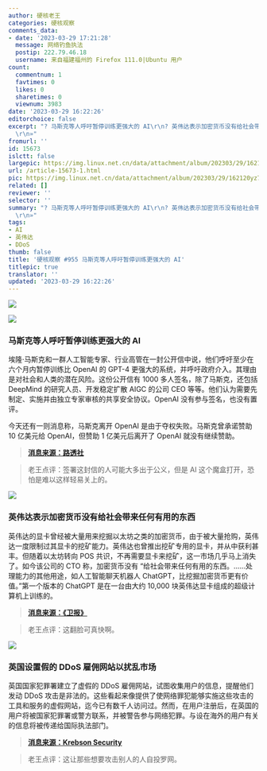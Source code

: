 ```yaml
---
author: 硬核老王
categories: 硬核观察
comments_data:
- date: '2023-03-29 17:21:28'
  message: 网络钓鱼执法
  postip: 222.79.46.18
  username: 来自福建福州的 Firefox 111.0|Ubuntu 用户
count:
  commentnum: 1
  favtimes: 0
  likes: 0
  sharetimes: 0
  viewnum: 3983
date: '2023-03-29 16:22:26'
editorchoice: false
excerpt: "? 马斯克等人呼吁暂停训练更强大的 AI\r\n? 英伟达表示加密货币没有给社会带来任何有用的东西\r\n? 英国设置假的 DDoS 雇佣网站以扰乱市场\r\n»
  \r\n»"
fromurl: ''
id: 15673
islctt: false
largepic: https://img.linux.net.cn/data/attachment/album/202303/29/162120yz7fal3li7wyywbl.jpg
url: /article-15673-1.html
pic: https://img.linux.net.cn/data/attachment/album/202303/29/162120yz7fal3li7wyywbl.jpg.thumb.jpg
related: []
reviewer: ''
selector: ''
summary: "? 马斯克等人呼吁暂停训练更强大的 AI\r\n? 英伟达表示加密货币没有给社会带来任何有用的东西\r\n? 英国设置假的 DDoS 雇佣网站以扰乱市场\r\n»
  \r\n»"
tags:
- AI
- 英伟达
- DDoS
thumb: false
title: '硬核观察 #955 马斯克等人呼吁暂停训练更强大的 AI'
titlepic: true
translator: ''
updated: '2023-03-29 16:22:26'
---
```


![](https://img.linux.net.cn/data/attachment/album/202303/29/162120yz7fal3li7wyywbl.jpg)


![](https://img.linux.net.cn/data/attachment/album/202303/29/162134blkhd9e9kdxkld3t.jpg)


### 马斯克等人呼吁暂停训练更强大的 AI


埃隆·马斯克和一群人工智能专家、行业高管在一封公开信中说，他们呼吁至少在六个月内暂停训练比 OpenAI 的 GPT-4 更强大的系统，并呼吁政府介入。其理由是对社会和人类的潜在风险。这份公开信有 1000 多人签名，除了马斯克，还包括 DeepMind 的研究人员、开发稳定扩散 AIGC 的公司 CEO 等等。他们认为需要先制定、实施并由独立专家审核的共享安全协议。OpenAI 没有参与签名，也没有置评。


今天还有一则消息称，马斯克离开 OpenAI 是由于夺权失败。马斯克曾承诺赞助 10 亿美元给 OpenAI，但赞助 1 亿美元后离开了 OpenAI 就没有继续赞助。



> 
> **[消息来源：路透社](https://www.reuters.com/technology/musk-experts-urge-pause-training-ai-systems-that-can-outperform-gpt-4-2023-03-29/)**
> 
> 
> 



> 
> 老王点评：签署这封信的人可能大多出于公义，但是 AI 这个魔盒打开，恐怕是难以这样轻易关上的。
> 
> 
> 


![](https://img.linux.net.cn/data/attachment/album/202303/29/162149oz4smq9f0mqv26fm.jpg)


### 英伟达表示加密货币没有给社会带来任何有用的东西


英伟达的显卡曾经被大量用来挖掘以太坊之类的加密货币，由于被大量抢购，英伟达一度限制过其显卡的挖矿能力。英伟达也曾推出挖矿专用的显卡，并从中获利甚丰。但随着以太坊转向 POS 共识，不再需要显卡来挖矿，这一市场几乎马上消失了。如今该公司的 CTO 称，加密货币没有 “给社会带来任何有用的东西。……处理能力的其他用途，如人工智能聊天机器人 ChatGPT，比挖掘加密货币更有价值。”第一个版本的 ChatGPT 是在一台由大约 10,000 块英伟达显卡组成的超级计算机上训练的。



> 
> **[消息来源：《卫报》](https://www.theguardian.com/technology/2023/mar/26/cryptocurrencies-add-nothing-useful-to-society-nvidia-chatbots-processing-crypto-mining)**
> 
> 
> 



> 
> 老王点评：这翻脸可真快啊。
> 
> 
> 


![](https://img.linux.net.cn/data/attachment/album/202303/29/162205vdvsk6vao1zvsvz1.jpg)


### 英国设置假的 DDoS 雇佣网站以扰乱市场


英国国家犯罪署建立了虚假的 DDoS 雇佣网站，试图收集用户的信息，提醒他们发动 DDoS 攻击是非法的。这些看起来像提供了使网络罪犯能够实施这些攻击的工具和服务的虚假网站，迄今已有数千人访问过。然而，在用户注册后，在英国的用户将被国家犯罪署或警方联系，并被警告参与网络犯罪。与设在海外的用户有关的信息将被传递给国际执法部门。



> 
> **[消息来源：Krebson Security](https://krebsonsecurity.com/2023/03/uk-sets-up-fake-booter-sites-to-muddy-ddos-market/)**
> 
> 
> 



> 
> 老王点评：这让那些想要攻击别人的人自投罗网。
> 
> 
>
